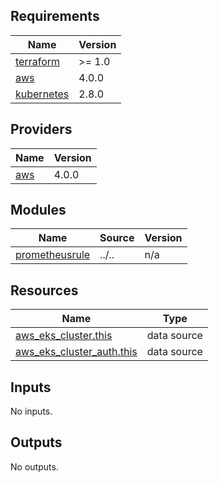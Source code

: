 <!-- prettier-ignore-start -->
<!-- BEGIN_TF_DOCS -->
## Requirements

| Name | Version |
|------|---------|
| <a name="requirement_terraform"></a> [terraform](#requirement\_terraform) | >= 1.0 |
| <a name="requirement_aws"></a> [aws](#requirement\_aws) | 4.0.0 |
| <a name="requirement_kubernetes"></a> [kubernetes](#requirement\_kubernetes) | 2.8.0 |

## Providers

| Name | Version |
|------|---------|
| <a name="provider_aws"></a> [aws](#provider\_aws) | 4.0.0 |

## Modules

| Name | Source | Version |
|------|--------|---------|
| <a name="module_prometheusrule"></a> [prometheusrule](#module\_prometheusrule) | ../.. | n/a |

## Resources

| Name | Type |
|------|------|
| [aws_eks_cluster.this](https://registry.terraform.io/providers/hashicorp/aws/4.0.0/docs/data-sources/eks_cluster) | data source |
| [aws_eks_cluster_auth.this](https://registry.terraform.io/providers/hashicorp/aws/4.0.0/docs/data-sources/eks_cluster_auth) | data source |

## Inputs

No inputs.

## Outputs

No outputs.
<!-- END_TF_DOCS -->
<!-- prettier-ignore-end -->
